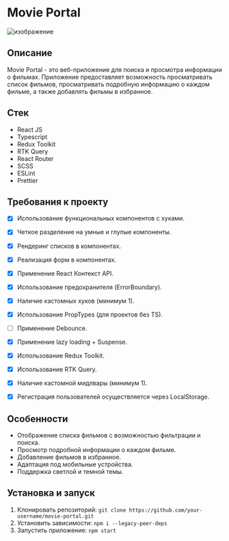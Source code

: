 # Movie Portal

![изображение](https://github.com/kostili-tec/movie-portal/assets/44399570/83039473-b634-4d5b-b843-fb9cdea8a894)


## Описание
Movie Portal - это веб-приложение для поиска и просмотра информации о фильмах. Приложение предоставляет возможность просматривать список фильмов, просматривать подробную информацию о каждом фильме, а также добавлять фильмы в избранное.

## Стек
- React JS
- Typescript
- Redux Toolkit
- RTK Query
- React Router
- SCSS
- ESLint
- Prettier

## Требования к проекту
- [x] Использование функциональных компонентов с хуками.
- [x] Четкое разделение на умные и глупые компоненты.
- [x] Рендеринг списков в компонентах.
- [x] Реализация форм в компонентах.
- [x] Применение React Контекст API.
- [x] Использование предохранителя (ErrorBoundary).
- [x] Наличие кастомных хуков (минимум 1).
- [x] Использование PropTypes (для проектов без TS).
- [ ] Применение Debounce.
- [x] Применение lazy loading + Suspense.
- [x] Использование Redux Toolkit.
- [x] Использование RTK Query.
- [x] Наличие кастомной мидлвары (минимум 1).
- [x] Регистрация пользователей осуществляется через LocalStorage.


## Особенности
- Отображение списка фильмов с возможностью фильтрации и поиска.
- Просмотр подробной информации о каждом фильме.
- Добавление фильмов в избранное.
- Адаптация под мобильные устройства.
- Поддержка светлой и темной темы.

## Установка и запуск
1. Клонировать репозиторий: `git clone https://github.com/your-username/movie-portal.git`
2. Установить зависимости: `npm i --legacy-peer-deps`
3. Запустить приложение: `npm start`
